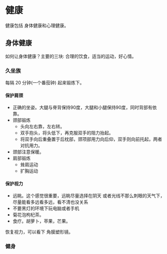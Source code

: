 # 健康
健康包括 身体健康和心理健康。

## 身体健康
如何让身体健康？主要的三块: 合理的饮食，适当的运动，好心情。

### 久坐族
每隔 20 分钟(一个番茄钟) 起来锻炼下。

#### 保护肩颈
* 正确的坐姿。大腿与脊背保持90度，大腿和小腿保持90度，同时背部有依靠。
* 颈部锻炼
  * 头向左右靠，左右转。
  * 双手抱头，将头低下，再克服双手的阻力抬起。
  * 将双手向后重叠置于后枕部，颈项部用力向后仰，双手则向前托起，两者对抗用力。
* 颈部注意保暖。
* 肩部锻炼
  * 耸肩运动
  * 扩胸运动

#### 保护视力
* 远眺。这个感觉很重要，远眺尽量选择在阴天 或者光线不那么刺眼的天气下，尽量能看多远看多远，看不清也没关系
* 不要黑灯的环境下玩电脑或者手机
* 菊花泡枸杞茶。
* 食疗。胡萝卜，苹果，芒果。

恢复视力，可以看下 角膜塑形镜。

### 健身

